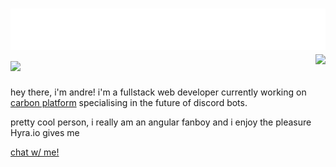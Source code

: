 
<!-- <img src="https://raw.githubusercontent.com/kvyuaiss/kvyuaiss/main/craft.svg" style="float: right;" width="128" alt="hi" /> -->
<h1 align="left">
 <img src="https://raw.githubusercontent.com/kvyuaiss/kvyuaiss/main/header.svg" alt="hi" />
 <img src="https://skillicons.dev/icons?i=js,gcp,aws,angular,ts,nextjs,nodejs,twitter,react,firebase,discord,cloudflare,bots,express,html,css,vscode,materialui,nginx,tailwind&perline=10" />
 <img align="right" src="https://lanyard-profile-readme.vercel.app/api/840040157851025440"></img>
</h1>

hey there, i'm andre! i'm a fullstack web developer currently working on [carbon platform](carbonapp.io) specialising in the future of discord bots.

pretty cool person, i really am an angular fanboy and i enjoy the pleasure Hyra.io gives me

[chat w/ me!](https://calendly.com/kvyuais/have-a-chat?month=2022-03)
